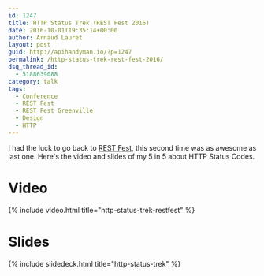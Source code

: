 ```yaml
---
id: 1247
title: HTTP Status Trek (REST Fest 2016)
date: 2016-10-01T19:35:14+00:00
author: Arnaud Lauret
layout: post
guid: http://apihandyman.io/?p=1247
permalink: /http-status-trek-rest-fest-2016/
dsq_thread_id:
  - 5188639088
category: talk
tags:
  - Conference
  - REST Fest
  - REST Fest Greenville
  - Design
  - HTTP
---
```

I had the luck to go back to [REST Fest](http://www.restfest.org/), this second time was as awesome as last one. Here's the video and slides of my 5 in 5 about HTTP Status Codes.
<!--more-->

# Video

{% include video.html title="http-status-trek-restfest" %}

# Slides

{% include slidedeck.html title="http-status-trek" %}